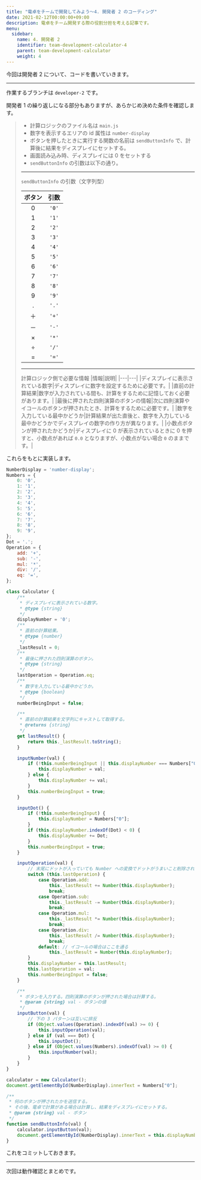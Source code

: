 ```yaml
---
title: "電卓をチームで開発してみよう～4. 開発者 2 のコーディング"
date: 2021-02-12T00:00:00+09:00
description: 電卓をチーム開発する際の役割分担を考える記事です。
menu:
  sidebar:
    name: 4. 開発者 2
    identifier: team-development-calculator-4
    parent: team-development-calculator
    weight: 4
---
```


今回は開発者 2 について、コードを書いていきます。

---

作業するブランチは `developer-2` です。

開発者 1 の繰り返しになる部分もありますが、あらかじめ決めた条件を確認します。

> - 計算ロジックのファイル名は `main.js`
> - 数字を表示するエリアの id 属性は `number-display`
> - ボタンを押したときに実行する関数の名前は `sendButtonInfo` で、計算後に結果をディスプレイにセットする。
> - 画面読み込み時、ディスプレイには 0 をセットする
> - `sendButtonInfo` の引数は以下の通り。
> 
> ---
> 
> `sendButtonInfo` の引数（文字列型）
> 
> |ボタン|引数|
> |:---:|:---:|
> |0|`'0'`|
> |1|`'1'`|
> |2|`'2'`|
> |3|`'3'`|
> |4|`'4'`|
> |5|`'5'`|
> |6|`'6'`|
> |7|`'7'`|
> |8|`'8'`|
> |9|`'9'`|
> |.|`'.'`|
> |＋|`'+'`|
> |－|`'-'`|
> |×|`'*'`|
> |÷|`'/'`|
> |=|`'='`|
> 
> ---
> 
> 計算ロジック側で必要な情報
> |情報|説明|
> |---|---|
> |ディスプレイに表示されている数字|ディスプレイに数字を設定するために必要です。|
> |直前の計算結果|数字が入力されている間も、計算をするために記憶しておく必要があります。|
> |最後に押された四則演算のボタンの情報|次に四則演算やイコールのボタンが押されたとき、計算をするために必要です。|
> |数字を入力している最中かどうか|計算結果が出た直後と、数字を入力している最中かどうかでディスプレイの数字の作り方が異なります。|
> |小数点ボタンが押されたかどうか|ディスプレイに 0 が表示されているときに 0 を押すと、小数点があれば `0.0` となりますが、小数点がない場合 `0` のままです。|

これらをもとに実装します。

```js
NumberDisplay = 'number-display';
Numbers = {
    0: '0',
    1: '1',
    2: '2',
    3: '3',
    4: '4',
    5: '5',
    6: '6',
    7: '7',
    8: '8',
    9: '9',
};
Dot = '.';
Operation = {
    add: '+',
    sub: '-',
    mul: '*',
    div: '/',
    eq: '=',
};

class Calculator {
    /**
     * ディスプレイに表示されている数字。
     * @type {string}
     */
    displayNumber = '0';
    /**
     * 直前の計算結果。
     * @type {number}
     */
    _lastResult = 0;
    /**
     * 最後に押された四則演算のボタン。
     * @type {string}
     */
    lastOperation = Operation.eq;
    /**
     * 数字を入力している最中かどうか。
     * @type {boolean}
     */
    numberBeingInput = false;

    /**
     * 直前の計算結果を文字列にキャストして取得する。
     * @returns {string}
     */
    get lastResult() {
        return this._lastResult.toString();
    }

    inputNumber(val) {
        if (!this.numberBeingInput || this.displayNumber === Numbers["0"]) {
            this.displayNumber = val;
        } else {
            this.displayNumber += val;
        }
        this.numberBeingInput = true;
    }

    inputDot() {
        if (!this.numberBeingInput) {
            this.displayNumber = Numbers["0"];
        }
        if (this.displayNumber.indexOf(Dot) < 0) {
            this.displayNumber += Dot;
        }
        this.numberBeingInput = true;
    }

    inputOperation(val) {
        // 末尾にドットが入っていても Number への変換でドットがうまいこと削除されるので、手動でドットを取り除かない
        switch (this.lastOperation) {
            case Operation.add:
                this._lastResult += Number(this.displayNumber);
                break;
            case Operation.sub:
                this._lastResult -= Number(this.displayNumber);
                break;
            case Operation.mul:
                this._lastResult *= Number(this.displayNumber);
                break;
            case Operation.div:
                this._lastResult /= Number(this.displayNumber);
                break;
            default: // イコールの場合はここを通る
                this._lastResult = Number(this.displayNumber);
        }
        this.displayNumber = this.lastResult;
        this.lastOperation = val;
        this.numberBeingInput = false;
    }

    /**
     * ボタンを入力する。四則演算のボタンが押された場合は計算する。
     * @param {string} val - ボタンの値
     */
    inputButton(val) {
        // 下の 3 パターンは互いに排反
        if (Object.values(Operation).indexOf(val) >= 0) {
            this.inputOperation(val);
        } else if (val === Dot) {
            this.inputDot();
        } else if (Object.values(Numbers).indexOf(val) >= 0) {
            this.inputNumber(val);
        }
    }
}

calculator = new Calculator();
document.getElementById(NumberDisplay).innerText = Numbers["0"];

/**
 * 何のボタンが押されたかを送信する。
 * その後、電卓で計算がある場合は計算し、結果をディスプレイにセットする。
 * @param {string} val - ボタン
 */
function sendButtonInfo(val) {
    calculator.inputButton(val);
    document.getElementById(NumberDisplay).innerText = this.displayNumber;
}
```

これをコミットしておきます。

---

次回は動作確認とまとめです。
